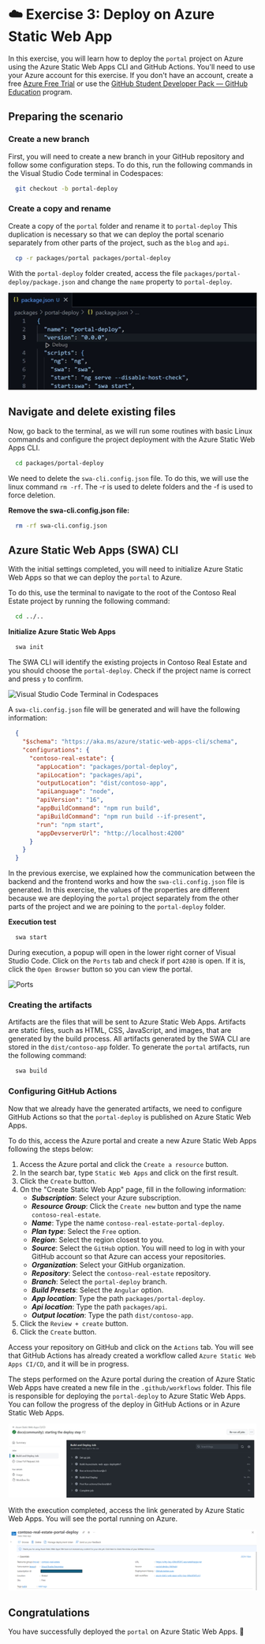 # ☁️ Exercise 3: Deploy on Azure Static Web App

In this exercise, you will learn how to deploy the `portal` project on Azure using the Azure Static Web Apps CLI and GitHub Actions. You'll need to use your Azure account for this exercise. If you don't have an account, create a free [Azure Free Trial](https://azure.microsoft.com/free/?WT.mc_id=academic-101248-cyzanon) or use the [GitHub Student Developer Pack — GitHub Education](https://aka.ms/Copilot4Students) program.

## Preparing the scenario

### Create a new branch

First, you will need to create a new branch in your GitHub repository and follow some configuration steps. To do this, run the following commands in the Visual Studio Code terminal in Codespaces:

```bash
  git checkout -b portal-deploy
```

### Create a copy and rename

Create a copy of the `portal` folder and rename it to `portal-deploy` This duplication is necessary so that we can deploy the portal scenario separately from other parts of the project, such as the `blog` and `api`.

```bash
  cp -r packages/portal packages/portal-deploy
```

With the `portal-deploy` folder created, access the file `packages/portal-deploy/package.json` and change the `name` property to `portal-deploy`.

![Package.json](./images/new-portal-package-json.jpg)

## Navigate and delete existing files

Now, go back to the terminal, as we will run some routines with basic Linux commands and configure the project deployment with the Azure Static Web Apps CLI.

```bash
  cd packages/portal-deploy
```

We need to delete the `swa-cli.config.json` file. To do this, we will use the linux command `rm -rf`. The -r is used to delete folders and the -f is used to force deletion.

**Remove the swa-cli.config.json file:**

```bash
  rm -rf swa-cli.config.json
```

## Azure Static Web Apps (SWA) CLI

With the initial settings completed, you will need to initialize Azure Static Web Apps so that we can deploy the `portal` to Azure.

To do this, use the terminal to navigate to the root of the Contoso Real Estate project by running the following command:

```bash
  cd ../..
```

**Initialize Azure Static Web Apps**

```bash
  swa init
```

The SWA CLI will identify the existing projects in Contoso Real Estate and you should choose the `portal-deploy`. Check if the project name is correct and press `y` to confirm.

![Visual Studio Code Terminal in Codespaces](./images/swa-init.gif)

A `swa-cli.config.json` file will be generated and will have the following information:

```json
  {
    "$schema": "https://aka.ms/azure/static-web-apps-cli/schema",
    "configurations": {
      "contoso-real-estate": {
        "appLocation": "packages/portal-deploy",
        "apiLocation": "packages/api",
        "outputLocation": "dist/contoso-app",
        "apiLanguage": "node",
        "apiVersion": "16",
        "appBuildCommand": "npm run build",
        "apiBuildCommand": "npm run build --if-present",
        "run": "npm start",
        "appDevserverUrl": "http://localhost:4200"
      }
    }
  }
```

In the previous exercise, we explained how the communication between the backend and the frontend works and how the `swa-cli.config.json` file is generated. In this exercise, the values of the properties are different because we are deploying the `portal` project separately from the other parts of the project and we are poining to the `portal-deploy` folder.

**Execution test**

```bash
  swa start
```

During execution, a popup will open in the lower right corner of Visual Studio Code. Click on the `Ports` tab and check if port `4280` is open. If it is, click the `Open Browser` button so you can view the portal.

![Ports](./images/ports-executing-new-deploy.gif)


### Creating the artifacts

Artifacts are the files that will be sent to Azure Static Web Apps. Artifacts are static files, such as HTML, CSS, JavaScript, and images, that are generated by the build process. All artifacts generated by the SWA CLI are stored in the `dist/contoso-app` folder. To generate the `portal` artifacts, run the following command:

```bash
  swa build
```

### Configuring GitHub Actions

Now that we already have the generated artifacts, we need to configure GitHub Actions so that the `portal-deploy` is published on Azure Static Web Apps.

To do this, access the Azure portal and create a new Azure Static Web Apps following the steps below:

1. Access the Azure portal and click the `Create a resource` button.
2. In the search bar, type `Static Web Apps` and click on the first result.
3. Click the `Create` button.
4. On the "Create Static Web App" page, fill in the following information:
    - ***Subscription***: Select your Azure subscription.
    - ***Resource Group***: Click the `Create new` button and type the name `contoso-real-estate`.
    - ***Name***: Type the name `contoso-real-estate-portal-deploy`.
    - ***Plan type***: Select the `Free` option.
    - ***Region***: Select the region closest to you.
    - ***Source***: Select the `GitHub` option. You will need to log in with your GitHub account so that Azure can access your repositories.
    - ***Organization***: Select your GitHub organization.
    - ***Repository***: Select the `contoso-real-estate` repository.
    - ***Branch***: Select the `portal-deploy` branch.
    - ***Build Presets***: Select the `Angular` option.
    - ***App location***: Type the path `packages/portal-deploy`.
    - ***Api location***: Type the path `packages/api`.
    - ***Output location***: Type the path `dist/contoso-app`.
5. Click the `Review + create` button.
6. Click the `Create` button.

Access your repository on GitHub and click on the `Actions` tab. You will see that GitHub Actions has already created a workflow called `Azure Static Web Apps CI/CD`, and it will be in progress.

The steps performed on the Azure portal during the creation of Azure Static Web Apps have created a new file in the `.github/workflows` folder. This file is responsible for deploying the `portal-deploy` to Azure Static Web Apps. You can follow the progress of the deploy in GitHub Actions or in Azure Static Web Apps.

![GitHub Actions Workflow](./images/github-actions-workflow.jpg)

With the execution completed, access the link generated by Azure Static Web Apps. You will see the portal running on Azure.

![Azure Portal](./images/azure-portal-swa-portal.png)

## Congratulations
You have successfully deployed the `portal` on Azure Static Web Apps. 🎉
